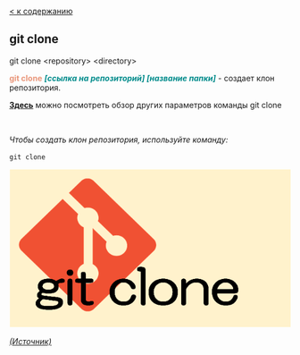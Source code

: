 [< к содержанию](README.md)

## git clone

git clone \<repository> \<directory>

<span style="color:#E9967A">**git clone**</span> <span style="color:#008B8B"> ***[ссылка на репозиторий] [название папки]</span>*** - создает клон репозитория.

[**Здесь**](https://fig.io/manual/git/clone "https://fig.io/manual/git/clone") можно посмотреть обзор других параметров команды git clone

<br/>

_Чтобы создать клон репозитория, используйте команду:_

```bash=
git clone 
```
![git-clone](assets/git-clone.png)

[_(Источник)_](https://snowsystem.net/git/git-command/git-clone/)